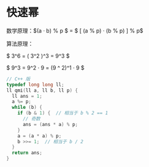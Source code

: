 # 快速幂

数学原理：$(a · b) \% p $ = $ [ (a \% p) · (b \% p) ] \% p$

算法原理：

$ 3^6 = ( 3^2 )^3 = 9^3 $

$ 9^3 = 9^2 · 9 = (9 ^ 2)^1 · 9 $

```cpp
// C++ 版
typedef long long ll;
ll qmi(ll a, ll b, ll p) {
  ll ans = 1;
  a %= p;
  while (b) {
    if (b & 1) {  // 相当于 b % 2 == 1
      // 奇数
      ans = (ans * a) % p;
    }
    a = (a * a) % p;
    b >>= 1;  // 相当于 b / 2
  }
  return ans;
}
```
